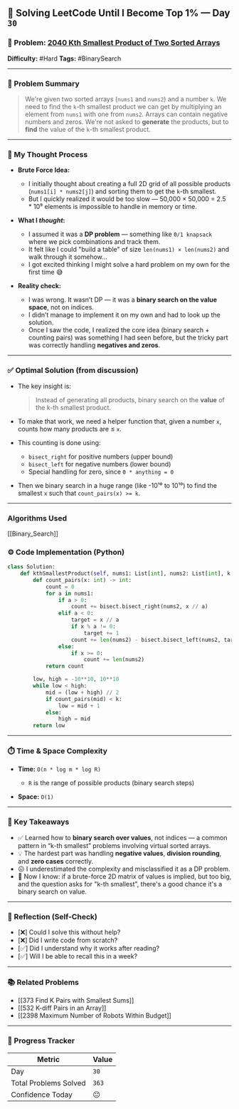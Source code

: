 ## 🧠 Solving LeetCode Until I Become Top 1% — Day `30`

### 🔹 Problem: [2040 Kth Smallest Product of Two Sorted Arrays](https://leetcode.com/problems/kth-smallest-product-of-two-sorted-arrays)

**Difficulty:** #Hard
**Tags:** #BinarySearch

---

### 📝 Problem Summary

> We're given two sorted arrays (`nums1` and `nums2`) and a number `k`.
> We need to find the `k`-th smallest product we can get by multiplying an element from `nums1` with one from `nums2`.
> Arrays can contain negative numbers and zeros.
> We're not asked to **generate** the products, but to **find** the value of the `k`-th smallest product.

---

### 🧠 My Thought Process

- **Brute Force Idea:**

  - I initially thought about creating a full 2D grid of all possible products (`nums1[i] * nums2[j]`) and sorting them to get the `k`-th smallest.
  - But I quickly realized it would be too slow — 50,000 × 50,000 = 2.5 \* 10⁹ elements is impossible to handle in memory or time.

- **What I _thought_:**

  - I assumed it was a **DP problem** — something like `0/1 knapsack` where we pick combinations and track them.
  - It felt like I could "build a table" of size `len(nums1) × len(nums2)` and walk through it somehow\...
  - I got excited thinking I might solve a hard problem on my own for the first time 😅

- **Reality check:**

  - I was wrong. It wasn’t DP — it was a **binary search on the value space**, not on indices.
  - I didn’t manage to implement it on my own and had to look up the solution.
  - Once I saw the code, I realized the core idea (binary search + counting pairs) was something I had seen before, but the tricky part was correctly handling **negatives and zeros**.

---

### ✅ Optimal Solution (from discussion)

- The key insight is:

  > Instead of generating all products, binary search on the **value** of the k-th smallest product.

- To make that work, we need a helper function that, given a number `x`, counts how many products are ≤ `x`.
- This counting is done using:

  - `bisect_right` for positive numbers (upper bound)
  - `bisect_left` for negative numbers (lower bound)
  - Special handling for zero, since `0 * anything = 0`

- Then we binary search in a huge range (like -10¹⁰ to 10¹⁰) to find the smallest `x` such that `count_pairs(x) >= k`.

---

### Algorithms Used

[[Binary_Search]]

### ⚙️ Code Implementation (Python)

```python
class Solution:
    def kthSmallestProduct(self, nums1: List[int], nums2: List[int], k: int) -> int:
        def count_pairs(x: int) -> int:
            count = 0
            for a in nums1:
                if a > 0:
                    count += bisect.bisect_right(nums2, x // a)
                elif a < 0:
                    target = x // a
                    if x % a != 0:
                        target += 1
                    count += len(nums2) - bisect.bisect_left(nums2, target)
                else:
                    if x >= 0:
                        count += len(nums2)
            return count

        low, high = -10**10, 10**10
        while low < high:
            mid = (low + high) // 2
            if count_pairs(mid) < k:
                low = mid + 1
            else:
                high = mid
        return low
```

---

### ⏱️ Time & Space Complexity

- **Time:** `O(n * log m * log R)`

  - `R` is the range of possible products (binary search steps)

- **Space:** `O(1)`

---

### 🧩 Key Takeaways

- ✅ Learned how to **binary search over values**, not indices — a common pattern in “k-th smallest” problems involving virtual sorted arrays.
- 💡 The hardest part was handling **negative values**, **division rounding**, and **zero cases** correctly.
- 😖 I underestimated the complexity and misclassified it as a DP problem.
- 💭 Now I know: if a brute-force 2D matrix of values is implied, but too big, and the question asks for "k-th smallest", there's a good chance it's a binary search on value.

---

### 🔁 Reflection (Self-Check)

- [❌] Could I solve this without help?
- [❌] Did I write code from scratch?
- [✅] Did I understand why it works after reading?
- [✅] Will I be able to recall this in a week?

---

### 📚 Related Problems

- [[373 Find K Pairs with Smallest Sums]]
- [[532 K-diff Pairs in an Array]]
- [[2398 Maximum Number of Robots Within Budget]]

---

### 🚀 Progress Tracker

| Metric                | Value |
| --------------------- | ----- |
| Day                   | `30`  |
| Total Problems Solved | `363` |
| Confidence Today      | 😐    |
